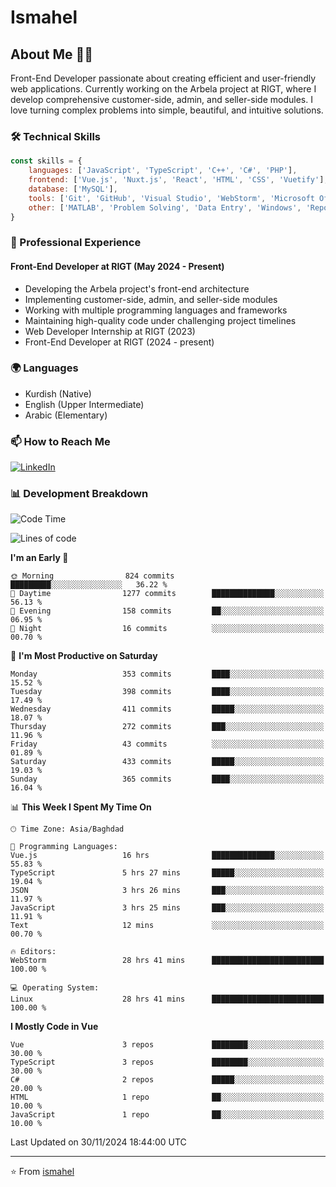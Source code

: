 # Ismahel

## About Me 👨‍💻
Front-End Developer passionate about creating efficient and user-friendly web applications. Currently working on the Arbela project at RIGT, where I develop comprehensive customer-side, admin, and seller-side modules. I love turning complex problems into simple, beautiful, and intuitive solutions.

### 🛠️ Technical Skills
```javascript
const skills = {
    languages: ['JavaScript', 'TypeScript', 'C++', 'C#', 'PHP'],
    frontend: ['Vue.js', 'Nuxt.js', 'React', 'HTML', 'CSS', 'Vuetify'],
    database: ['MySQL'],
    tools: ['Git', 'GitHub', 'Visual Studio', 'WebStorm', 'Microsoft Office'],
    other: ['MATLAB', 'Problem Solving', 'Data Entry', 'Windows', 'Reporting']
}
```

### 💼 Professional Experience
#### Front-End Developer at RIGT (May 2024 - Present)
- Developing the Arbela project's front-end architecture
- Implementing customer-side, admin, and seller-side modules
- Working with multiple programming languages and frameworks
- Maintaining high-quality code under challenging project timelines
- Web Developer Internship at RIGT (2023)
- Front-End Developer at RIGT (2024 - present)

### 🌍 Languages
- Kurdish (Native)
- English (Upper Intermediate)
- Arabic (Elementary)

### 📫 How to Reach Me
[![LinkedIn](https://img.shields.io/badge/LinkedIn-0077B5?style=for-the-badge&logo=linkedin&logoColor=white)](https://linkedin.com/in/ismahel-zero-1053b4228)

### 📊 Development Breakdown
<!--START_SECTION:waka-->
![Code Time](http://img.shields.io/badge/Code%20Time-480%20hrs%2040%20mins-blue)

![Lines of code](https://img.shields.io/badge/From%20Hello%20World%20I%27ve%20Written-4.4%20million%20lines%20of%20code-blue)

**I'm an Early 🐤** 

```text
🌞 Morning                824 commits         █████████░░░░░░░░░░░░░░░░   36.22 % 
🌆 Daytime                1277 commits        ██████████████░░░░░░░░░░░   56.13 % 
🌃 Evening                158 commits         ██░░░░░░░░░░░░░░░░░░░░░░░   06.95 % 
🌙 Night                  16 commits          ░░░░░░░░░░░░░░░░░░░░░░░░░   00.70 % 
```
📅 **I'm Most Productive on Saturday** 

```text
Monday                   353 commits         ████░░░░░░░░░░░░░░░░░░░░░   15.52 % 
Tuesday                  398 commits         ████░░░░░░░░░░░░░░░░░░░░░   17.49 % 
Wednesday                411 commits         █████░░░░░░░░░░░░░░░░░░░░   18.07 % 
Thursday                 272 commits         ███░░░░░░░░░░░░░░░░░░░░░░   11.96 % 
Friday                   43 commits          ░░░░░░░░░░░░░░░░░░░░░░░░░   01.89 % 
Saturday                 433 commits         █████░░░░░░░░░░░░░░░░░░░░   19.03 % 
Sunday                   365 commits         ████░░░░░░░░░░░░░░░░░░░░░   16.04 % 
```


📊 **This Week I Spent My Time On** 

```text
🕑︎ Time Zone: Asia/Baghdad

💬 Programming Languages: 
Vue.js                   16 hrs              ██████████████░░░░░░░░░░░   55.83 % 
TypeScript               5 hrs 27 mins       █████░░░░░░░░░░░░░░░░░░░░   19.04 % 
JSON                     3 hrs 26 mins       ███░░░░░░░░░░░░░░░░░░░░░░   11.97 % 
JavaScript               3 hrs 25 mins       ███░░░░░░░░░░░░░░░░░░░░░░   11.91 % 
Text                     12 mins             ░░░░░░░░░░░░░░░░░░░░░░░░░   00.70 % 

🔥 Editors: 
WebStorm                 28 hrs 41 mins      █████████████████████████   100.00 % 

💻 Operating System: 
Linux                    28 hrs 41 mins      █████████████████████████   100.00 % 
```

**I Mostly Code in Vue** 

```text
Vue                      3 repos             ████████░░░░░░░░░░░░░░░░░   30.00 % 
TypeScript               3 repos             ████████░░░░░░░░░░░░░░░░░   30.00 % 
C#                       2 repos             █████░░░░░░░░░░░░░░░░░░░░   20.00 % 
HTML                     1 repo              ██░░░░░░░░░░░░░░░░░░░░░░░   10.00 % 
JavaScript               1 repo              ██░░░░░░░░░░░░░░░░░░░░░░░   10.00 % 
```




 Last Updated on 30/11/2024 18:44:00 UTC
<!--END_SECTION:waka-->

---
⭐️ From [ismahel](https://github.com/ismahelZero)
